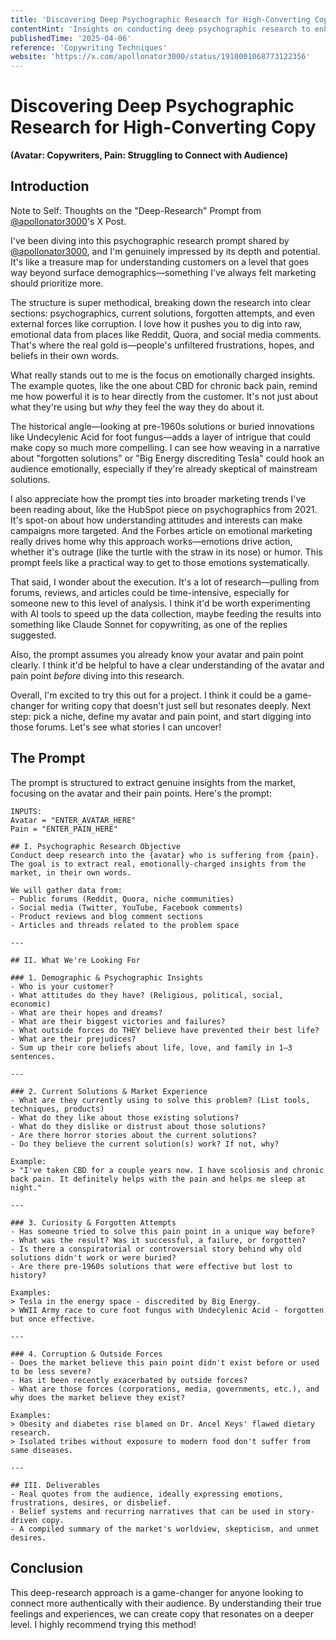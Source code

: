 ```yaml
---
title: 'Discovering Deep Psychographic Research for High-Converting Copy'
contentHint: 'Insights on conducting deep psychographic research to enhance copywriting.'
publishedTime: '2025-04-06'
reference: 'Copywriting Techniques'
website: 'https://x.com/apollonator3000/status/1910001068773122356'
---
```


# Discovering Deep Psychographic Research for High-Converting Copy

**(Avatar: Copywriters, Pain: Struggling to Connect with Audience)**

## Introduction

Note to Self: Thoughts on the "Deep-Research" Prompt from [@apollonator3000](https://x.com/apollonator3000)'s X Post.

I've been diving into this psychographic research prompt shared by [@apollonator3000](https://x.com/apollonator3000), and I'm genuinely impressed by its depth and potential. It's like a treasure map for understanding customers on a level that goes way beyond surface demographics—something I've always felt marketing should prioritize more. 

The structure is super methodical, breaking down the research into clear sections: psychographics, current solutions, forgotten attempts, and even external forces like corruption. I love how it pushes you to dig into raw, emotional data from places like Reddit, Quora, and social media comments. That's where the real gold is—people's unfiltered frustrations, hopes, and beliefs in their own words.

What really stands out to me is the focus on emotionally charged insights. The example quotes, like the one about CBD for chronic back pain, remind me how powerful it is to hear directly from the customer. It's not just about what they're using but *why* they feel the way they do about it. 

The historical angle—looking at pre-1960s solutions or buried innovations like Undecylenic Acid for foot fungus—adds a layer of intrigue that could make copy so much more compelling. I can see how weaving in a narrative about "forgotten solutions" or "Big Energy discrediting Tesla" could hook an audience emotionally, especially if they're already skeptical of mainstream solutions.

I also appreciate how the prompt ties into broader marketing trends I've been reading about, like the HubSpot piece on psychographics from 2021. It's spot-on about how understanding attitudes and interests can make campaigns more targeted. And the Forbes article on emotional marketing really drives home why this approach works—emotions drive action, whether it's outrage (like the turtle with the straw in its nose) or humor. This prompt feels like a practical way to get to those emotions systematically.

That said, I wonder about the execution. It's a lot of research—pulling from forums, reviews, and articles could be time-intensive, especially for someone new to this level of analysis. I think it'd be worth experimenting with AI tools to speed up the data collection, maybe feeding the results into something like Claude Sonnet for copywriting, as one of the replies suggested. 

Also, the prompt assumes you already know your avatar and pain point clearly. I think it'd be helpful to have a clear understanding of the avatar and pain point *before* diving into this research.

Overall, I'm excited to try this out for a project. I think it could be a game-changer for writing copy that doesn't just sell but resonates deeply. Next step: pick a niche, define my avatar and pain point, and start digging into those forums. Let's see what stories I can uncover!

## The Prompt
The prompt is structured to extract genuine insights from the market, focusing on the avatar and their pain points. Here's the prompt:

```
INPUTS:
Avatar = "ENTER_AVATAR_HERE"
Pain = "ENTER_PAIN_HERE"

## I. Psychographic Research Objective
Conduct deep research into the {avatar} who is suffering from {pain}.
The goal is to extract real, emotionally-charged insights from the market, in their own words.

We will gather data from:
- Public forums (Reddit, Quora, niche communities)
- Social media (Twitter, YouTube, Facebook comments)
- Product reviews and blog comment sections
- Articles and threads related to the problem space

---

## II. What We're Looking For

### 1. Demographic & Psychographic Insights
- Who is your customer?
- What attitudes do they have? (Religious, political, social, economic)
- What are their hopes and dreams?
- What are their biggest victories and failures?
- What outside forces do THEY believe have prevented their best life?
- What are their prejudices?
- Sum up their core beliefs about life, love, and family in 1–3 sentences.

---

### 2. Current Solutions & Market Experience
- What are they currently using to solve this problem? (List tools, techniques, products)
- What do they like about those existing solutions?
- What do they dislike or distrust about those solutions?
- Are there horror stories about the current solutions?
- Do they believe the current solution(s) work? If not, why?

Example:
> "I've taken CBD for a couple years now. I have scoliosis and chronic back pain. It definitely helps with the pain and helps me sleep at night."

---

### 3. Curiosity & Forgotten Attempts
- Has someone tried to solve this pain point in a unique way before?
- What was the result? Was it successful, a failure, or forgotten?
- Is there a conspiratorial or controversial story behind why old solutions didn't work or were buried?
- Are there pre-1960s solutions that were effective but lost to history?

Examples:
> Tesla in the energy space - discredited by Big Energy.
> WWII Army race to cure foot fungus with Undecylenic Acid - forgotten but once effective.

---

### 4. Corruption & Outside Forces
- Does the market believe this pain point didn't exist before or used to be less severe?
- Has it been recently exacerbated by outside forces?
- What are those forces (corporations, media, governments, etc.), and why does the market believe they exist?

Examples:
> Obesity and diabetes rise blamed on Dr. Ancel Keys' flawed dietary research.
> Isolated tribes without exposure to modern food don't suffer from same diseases.

---

## III. Deliverables
- Real quotes from the audience, ideally expressing emotions, frustrations, desires, or disbelief.
- Belief systems and recurring narratives that can be used in story-driven copy.
- A compiled summary of the market's worldview, skepticism, and unmet desires.
```

## Conclusion
This deep-research approach is a game-changer for anyone looking to connect more authentically with their audience. By understanding their true feelings and experiences, we can create copy that resonates on a deeper level. I highly recommend trying this method!